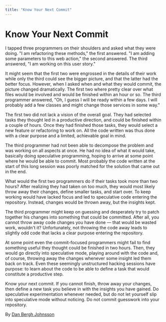 ```yaml
---
title: "Know Your Next Commit"
---
```


# Know Your Next Commit

I tapped three programmers on their shoulders and asked what they were doing. "I am refactoring these methods," the first answered. "I am adding some parameters to this web action," the second answered. The third answered, "I am working on this user story."

It might seem that the first two were engrossed in the details of their work while only the third could see the bigger picture, and that the latter had the better focus. However, when I asked when and what they would commit, the picture changed dramatically. The first two where pretty clear over what files would be involved and would be finished within an hour or so. The third programmer answered, "Oh, I guess I will be ready within a few days. I will probably add a few classes and might change those services in some way."

The first two did not lack a vision of the overall goal. They had selected tasks they thought led in a productive direction, and could be finished within a couple of hours. Once they had finished those tasks, they would select a new feature or refactoring to work on. All the code written was thus done with a clear purpose and a limited, achievable goal in mind.

The third programmer had not been able to decompose the problem and was working on all aspects at once. He had no idea of what it would take, basically doing speculative programming, hoping to arrive at some point where he would be able to commit. Most probably the code written at the start of this long session was poorly matched for the solution that came out in the end.

What would the first two programmers do if their tasks took more than two hours? After realizing they had taken on too much, they would most likely throw away their changes, define smaller tasks, and start over. To keep working would have lacked focus and led to speculative code entering the repository. Instead, changes would be thrown away, but the insights kept.

The third programmer might keep on guessing and desperately try to patch together his changes into something that could be committed. After all, you cannot throw away code changes you have done — that would be wasted work, wouldn't it? Unfortunately, not throwing the code away leads to slightly odd code that lacks a clear purpose entering the repository.

At some point even the commit-focused programmers might fail to find something useful they thought could be finished in two hours. Then, they would go directly into speculative mode, playing around with the code and, of course, throwing away the changes whenever some insight led them back on track. Even these seemingly unstructured hacking sessions have purpose: to learn about the code to be able to define a task that would constitute a productive step.

Know your next commit. If you cannot finish, throw away your changes, then define a new task you believe in with the insights you have gained. Do speculative experimentation whenever needed, but do not let yourself slip into speculative mode without noticing. Do not commit guesswork into your repository.

By [Dan Bergh Johnsson](http://programmer.97things.oreilly.com/wiki/index.php/Dan_Bergh_Johnsson)

